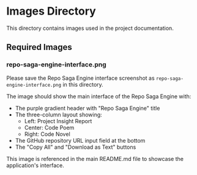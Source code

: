 # Images Directory

This directory contains images used in the project documentation.

## Required Images

### repo-saga-engine-interface.png
Please save the Repo Saga Engine interface screenshot as `repo-saga-engine-interface.png` in this directory.

The image should show the main interface of the Repo Saga Engine with:
- The purple gradient header with "Repo Saga Engine" title
- The three-column layout showing:
  - Left: Project Insight Report
  - Center: Code Poem
  - Right: Code Novel
- The GitHub repository URL input field at the bottom
- The "Copy All" and "Download as Text" buttons

This image is referenced in the main README.md file to showcase the application's interface.
